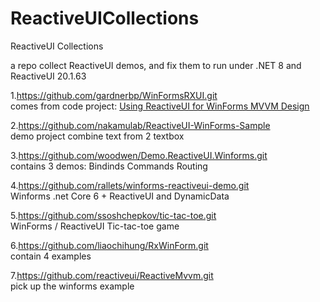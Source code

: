 # ReactiveUICollections
ReactiveUI Collections

a repo collect ReactiveUI demos, and fix them to run under .NET 8 and ReactiveUI 20.1.63

1.https://github.com/gardnerbp/WinFormsRXUI.git<br>
comes from code project: [Using ReactiveUI for WinForms MVVM Design](https://www.codeproject.com/Articles/801986/Using-ReactiveUI-for-WinForms-MVVM-Design)

2.https://github.com/nakamulab/ReactiveUI-WinForms-Sample<br>
demo project combine text from 2 textbox

3.https://github.com/woodwen/Demo.ReactiveUI.Winforms.git<br>
contains 3 demos: Bindinds Commands Routing

4.https://github.com/rallets/winforms-reactiveui-demo.git<br>
Winforms .net Core 6 + ReactiveUI and DynamicData

5.https://github.com/ssoshchepkov/tic-tac-toe.git<br>
WinForms / ReactiveUI Tic-tac-toe game

6.https://github.com/liaochihung/RxWinForm.git</br>
contain 4 examples

7.https://github.com/reactiveui/ReactiveMvvm.git</br>
pick up the winforms example